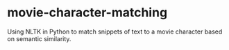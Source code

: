# movie-character-matching
Using NLTK in Python to match snippets of text to a movie character based on semantic similarity.
